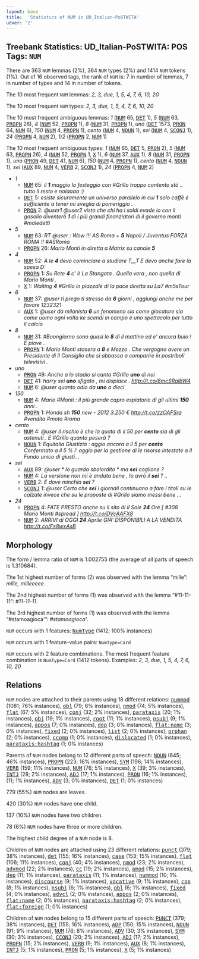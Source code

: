 ```yaml
---
layout: base
title:  'Statistics of NUM in UD_Italian-PoSTWITA'
udver: '2'
---
```


## Treebank Statistics: UD_Italian-PoSTWITA: POS Tags: `NUM`

There are 363 `NUM` lemmas (2%), 364 `NUM` types (2%) and 1414 `NUM` tokens (1%).
Out of 16 observed tags, the rank of `NUM` is: 7 in number of lemmas, 7 in number of types and 14 in number of tokens.

The 10 most frequent `NUM` lemmas: <em>2, 3, due, 1, 5, 4, 7, 6, 10, 20</em>

The 10 most frequent `NUM` types:  <em>2, 3, due, 1, 5, 4, 7, 6, 10, 20</em>

The 10 most frequent ambiguous lemmas: <em>1</em> (<tt><a href="it_postwita-pos-NUM.html">NUM</a></tt> 65, <tt><a href="it_postwita-pos-DET.html">DET</a></tt> 1), <em>5</em> (<tt><a href="it_postwita-pos-NUM.html">NUM</a></tt> 63, <tt><a href="it_postwita-pos-PROPN.html">PROPN</a></tt> 26), <em>4</em> (<tt><a href="it_postwita-pos-NUM.html">NUM</a></tt> 52, <tt><a href="it_postwita-pos-PROPN.html">PROPN</a></tt> 1), <em>8</em> (<tt><a href="it_postwita-pos-NUM.html">NUM</a></tt> 31, <tt><a href="it_postwita-pos-PROPN.html">PROPN</a></tt> 1), <em>uno</em> (<tt><a href="it_postwita-pos-DET.html">DET</a></tt> 1573, <tt><a href="it_postwita-pos-PRON.html">PRON</a></tt> 64, <tt><a href="it_postwita-pos-NUM.html">NUM</a></tt> 6), <em>150</em> (<tt><a href="it_postwita-pos-NUM.html">NUM</a></tt> 4, <tt><a href="it_postwita-pos-PROPN.html">PROPN</a></tt> 1), <em>cento</em> (<tt><a href="it_postwita-pos-NUM.html">NUM</a></tt> 4, <tt><a href="it_postwita-pos-NOUN.html">NOUN</a></tt> 1), <em>sei</em> (<tt><a href="it_postwita-pos-NUM.html">NUM</a></tt> 4, <tt><a href="it_postwita-pos-SCONJ.html">SCONJ</a></tt> 1), <em>24</em> (<tt><a href="it_postwita-pos-PROPN.html">PROPN</a></tt> 4, <tt><a href="it_postwita-pos-NUM.html">NUM</a></tt> 2), <em>1/2</em> (<tt><a href="it_postwita-pos-PROPN.html">PROPN</a></tt> 2, <tt><a href="it_postwita-pos-NUM.html">NUM</a></tt> 1)

The 10 most frequent ambiguous types:  <em>1</em> (<tt><a href="it_postwita-pos-NUM.html">NUM</a></tt> 65, <tt><a href="it_postwita-pos-DET.html">DET</a></tt> 5, <tt><a href="it_postwita-pos-PRON.html">PRON</a></tt> 2), <em>5</em> (<tt><a href="it_postwita-pos-NUM.html">NUM</a></tt> 63, <tt><a href="it_postwita-pos-PROPN.html">PROPN</a></tt> 26), <em>4</em> (<tt><a href="it_postwita-pos-NUM.html">NUM</a></tt> 52, <tt><a href="it_postwita-pos-PROPN.html">PROPN</a></tt> 1, <tt><a href="it_postwita-pos-X.html">X</a></tt> 1), <em>6</em> (<tt><a href="it_postwita-pos-NUM.html">NUM</a></tt> 37, <tt><a href="it_postwita-pos-AUX.html">AUX</a></tt> 1), <em>8</em> (<tt><a href="it_postwita-pos-NUM.html">NUM</a></tt> 31, <tt><a href="it_postwita-pos-PROPN.html">PROPN</a></tt> 1), <em>uno</em> (<tt><a href="it_postwita-pos-PRON.html">PRON</a></tt> 49, <tt><a href="it_postwita-pos-DET.html">DET</a></tt> 41, <tt><a href="it_postwita-pos-NUM.html">NUM</a></tt> 6), <em>150</em> (<tt><a href="it_postwita-pos-NUM.html">NUM</a></tt> 4, <tt><a href="it_postwita-pos-PROPN.html">PROPN</a></tt> 1), <em>cento</em> (<tt><a href="it_postwita-pos-NUM.html">NUM</a></tt> 4, <tt><a href="it_postwita-pos-NOUN.html">NOUN</a></tt> 1), <em>sei</em> (<tt><a href="it_postwita-pos-AUX.html">AUX</a></tt> 89, <tt><a href="it_postwita-pos-NUM.html">NUM</a></tt> 4, <tt><a href="it_postwita-pos-VERB.html">VERB</a></tt> 2, <tt><a href="it_postwita-pos-SCONJ.html">SCONJ</a></tt> 1), <em>24</em> (<tt><a href="it_postwita-pos-PROPN.html">PROPN</a></tt> 4, <tt><a href="it_postwita-pos-NUM.html">NUM</a></tt> 2)


* <em>1</em>
  * <tt><a href="it_postwita-pos-NUM.html">NUM</a></tt> 65: <em>il <b>1</b> maggio lo festeggio con #Grillo troppo contento stò .. tutto il resto e noiaaaa :)</em>
  * <tt><a href="it_postwita-pos-DET.html">DET</a></tt> 5: <em>esiste sicuramente un universo parallelo in cui <b>1</b> solo caffè é sufficiente a tener mi sveglia di pomeriggio .</em>
  * <tt><a href="it_postwita-pos-PRON.html">PRON</a></tt> 2: <em>@user1 @user2 visto che chi ha i soldi evade io con il gasolio diventerò <b>1</b> di i più grandi finanziatori di il governo monti #maledetti</em>
* <em>5</em>
  * <tt><a href="it_postwita-pos-NUM.html">NUM</a></tt> 63: <em>RT @user : Wow !!! AS Roma + <b>5</b> Napoli / Juventus FORZA ROMA !! #ASRoma</em>
  * <tt><a href="it_postwita-pos-PROPN.html">PROPN</a></tt> 26: <em>Mario Monti in diretta a Matrix su canale <b>5</b></em>
* <em>4</em>
  * <tt><a href="it_postwita-pos-NUM.html">NUM</a></tt> 52: <em>A le <b>4</b> devo cominciare a studiare T__T E devo anche fare la spesa D:</em>
  * <tt><a href="it_postwita-pos-PROPN.html">PROPN</a></tt> 1: <em>Su Rete <b>4</b> c' è La Stangata . Quella vera , non quella di Mario Monti .</em>
  * <tt><a href="it_postwita-pos-X.html">X</a></tt> 1: <em>Waiting <b>4</b> #Grillo in piazzale di la pace diretta su La7 #m5sTour</em>
* <em>6</em>
  * <tt><a href="it_postwita-pos-NUM.html">NUM</a></tt> 37: <em>@user ti prego ti stresso da <b>6</b> giorni , aggiungi anche me per favore 1232321</em>
  * <tt><a href="it_postwita-pos-AUX.html">AUX</a></tt> 1: <em>@user da milanista <b>6</b> un fenomeno sia come giocatore sia come uomo ogni volta ke scendi in campo è uno spettacolo per tutto il calcio</em>
* <em>8</em>
  * <tt><a href="it_postwita-pos-NUM.html">NUM</a></tt> 31: <em>#Buongiorno sono quasi le <b>8</b> di il mattino ed e' ancora buio ! E piove .</em>
  * <tt><a href="it_postwita-pos-PROPN.html">PROPN</a></tt> 1: <em>Mario Monti stasera a <b>8</b> e Mezzo . Che vergogna avere un Presidente di il Consiglio che si abbassa a comparire in postriboli televisivi .</em>
* <em>uno</em>
  * <tt><a href="it_postwita-pos-PRON.html">PRON</a></tt> 49: <em>Anche a lo stadio si canta #Grillo <b>uno</b> di noi</em>
  * <tt><a href="it_postwita-pos-DET.html">DET</a></tt> 41: <em>harry sei <b>uno</b> sfigato , mi dispiace . http://t.co/8mcSRalbW4</em>
  * <tt><a href="it_postwita-pos-NUM.html">NUM</a></tt> 6: <em>@user quanto odio da <b>uno</b> a dieci</em>
* <em>150</em>
  * <tt><a href="it_postwita-pos-NUM.html">NUM</a></tt> 4: <em>Mario #Monti : il più grande capro espiatorio di gli ultimi <b>150</b> anni .</em>
  * <tt><a href="it_postwita-pos-PROPN.html">PROPN</a></tt> 1: <em>Honda sh <b>150</b> new - 2012 3.250 € http://t.co/zzOAFSra #vendita #moto #roma</em>
* <em>cento</em>
  * <tt><a href="it_postwita-pos-NUM.html">NUM</a></tt> 4: <em>@user Il rischio è che la quota di il 50 per <b>cento</b> sia di gli astenuti . E #Grillo quanto peserà ?</em>
  * <tt><a href="it_postwita-pos-NOUN.html">NOUN</a></tt> 1: <em>Equitalia Giustizia : aggio ancora a il 5 per <b>cento</b> Confermato a il 5 % l' aggio per la gestione di le risorse intestate a il Fondo unico di giusti…</em>
* <em>sei</em>
  * <tt><a href="it_postwita-pos-AUX.html">AUX</a></tt> 89: <em>@user * lo guarda sbalordito * ma <b>sei</b> coglione ?</em>
  * <tt><a href="it_postwita-pos-NUM.html">NUM</a></tt> 4: <em>La versione non mi è andata bene , lo avrò il <b>sei</b> ? ..</em>
  * <tt><a href="it_postwita-pos-VERB.html">VERB</a></tt> 2: <em>E dove minchia <b>sei</b> ?</em>
  * <tt><a href="it_postwita-pos-SCONJ.html">SCONJ</a></tt> 1: <em>@user Certo che <b>sei</b> i giornali continuano a fare i titoli su le calzate invece che su le proposte di #Grillo siamo messi bene ...</em>
* <em>24</em>
  * <tt><a href="it_postwita-pos-PROPN.html">PROPN</a></tt> 4: <em>FATE PRESTO anche su il sito di il Sole <b>24</b> Ore [ #308 Mario Monti #spread ] http://t.co/DVcAAFX8</em>
  * <tt><a href="it_postwita-pos-NUM.html">NUM</a></tt> 2: <em>ARRIVI di OGGI <b>24</b> Aprile GIA' DISPONIBILI A LA VENDITA http://t.co/Fs8wxAsB</em>

## Morphology

The form / lemma ratio of `NUM` is 1.002755 (the average of all parts of speech is 1.310684).

The 1st highest number of forms (2) was observed with the lemma “mille”: <em>mille, milleeeee</em>.

The 2nd highest number of forms (1) was observed with the lemma “#11-11-11”: <em>#11-11-11</em>.

The 3rd highest number of forms (1) was observed with the lemma “#stamoagioca'”: <em>#stamoagioca'</em>.

`NUM` occurs with 1 features: <tt><a href="it_postwita-feat-NumType.html">NumType</a></tt> (1412; 100% instances)

`NUM` occurs with 1 feature-value pairs: `NumType=Card`

`NUM` occurs with 2 feature combinations.
The most frequent feature combination is `NumType=Card` (1412 tokens).
Examples: <em>2, 3, due, 1, 5, 4, 7, 6, 10, 20</em>


## Relations

`NUM` nodes are attached to their parents using 18 different relations: <tt><a href="it_postwita-dep-nummod.html">nummod</a></tt> (1081; 76% instances), <tt><a href="it_postwita-dep-obl.html">obl</a></tt> (79; 6% instances), <tt><a href="it_postwita-dep-nmod.html">nmod</a></tt> (74; 5% instances), <tt><a href="it_postwita-dep-flat.html">flat</a></tt> (67; 5% instances), <tt><a href="it_postwita-dep-conj.html">conj</a></tt> (32; 2% instances), <tt><a href="it_postwita-dep-parataxis.html">parataxis</a></tt> (20; 1% instances), <tt><a href="it_postwita-dep-obj.html">obj</a></tt> (19; 1% instances), <tt><a href="it_postwita-dep-root.html">root</a></tt> (11; 1% instances), <tt><a href="it_postwita-dep-nsubj.html">nsubj</a></tt> (9; 1% instances), <tt><a href="it_postwita-dep-appos.html">appos</a></tt> (7; 0% instances), <tt><a href="it_postwita-dep-dep.html">dep</a></tt> (3; 0% instances), <tt><a href="it_postwita-dep-flat-name.html">flat:name</a></tt> (3; 0% instances), <tt><a href="it_postwita-dep-fixed.html">fixed</a></tt> (2; 0% instances), <tt><a href="it_postwita-dep-list.html">list</a></tt> (2; 0% instances), <tt><a href="it_postwita-dep-orphan.html">orphan</a></tt> (2; 0% instances), <tt><a href="it_postwita-dep-ccomp.html">ccomp</a></tt> (1; 0% instances), <tt><a href="it_postwita-dep-dislocated.html">dislocated</a></tt> (1; 0% instances), <tt><a href="it_postwita-dep-parataxis-hashtag.html">parataxis:hashtag</a></tt> (1; 0% instances)

Parents of `NUM` nodes belong to 12 different parts of speech: <tt><a href="it_postwita-pos-NOUN.html">NOUN</a></tt> (645; 46% instances), <tt><a href="it_postwita-pos-PROPN.html">PROPN</a></tt> (223; 16% instances), <tt><a href="it_postwita-pos-SYM.html">SYM</a></tt> (196; 14% instances), <tt><a href="it_postwita-pos-VERB.html">VERB</a></tt> (159; 11% instances), <tt><a href="it_postwita-pos-NUM.html">NUM</a></tt> (76; 5% instances), <tt><a href="it_postwita-pos-X.html">X</a></tt> (39; 3% instances), <tt><a href="it_postwita-pos-INTJ.html">INTJ</a></tt> (28; 2% instances), <tt><a href="it_postwita-pos-ADJ.html">ADJ</a></tt> (17; 1% instances), <tt><a href="it_postwita-pos-PRON.html">PRON</a></tt> (16; 1% instances),  (11; 1% instances), <tt><a href="it_postwita-pos-ADV.html">ADV</a></tt> (3; 0% instances), <tt><a href="it_postwita-pos-DET.html">DET</a></tt> (1; 0% instances)

779 (55%) `NUM` nodes are leaves.

420 (30%) `NUM` nodes have one child.

137 (10%) `NUM` nodes have two children.

78 (6%) `NUM` nodes have three or more children.

The highest child degree of a `NUM` node is 8.

Children of `NUM` nodes are attached using 23 different relations: <tt><a href="it_postwita-dep-punct.html">punct</a></tt> (379; 38% instances), <tt><a href="it_postwita-dep-det.html">det</a></tt> (155; 16% instances), <tt><a href="it_postwita-dep-case.html">case</a></tt> (153; 15% instances), <tt><a href="it_postwita-dep-flat.html">flat</a></tt> (106; 11% instances), <tt><a href="it_postwita-dep-conj.html">conj</a></tt> (40; 4% instances), <tt><a href="it_postwita-dep-nmod.html">nmod</a></tt> (23; 2% instances), <tt><a href="it_postwita-dep-advmod.html">advmod</a></tt> (22; 2% instances), <tt><a href="it_postwita-dep-cc.html">cc</a></tt> (19; 2% instances), <tt><a href="it_postwita-dep-amod.html">amod</a></tt> (15; 2% instances), <tt><a href="it_postwita-dep-dep.html">dep</a></tt> (11; 1% instances), <tt><a href="it_postwita-dep-parataxis.html">parataxis</a></tt> (11; 1% instances), <tt><a href="it_postwita-dep-nummod.html">nummod</a></tt> (10; 1% instances), <tt><a href="it_postwita-dep-discourse.html">discourse</a></tt> (9; 1% instances), <tt><a href="it_postwita-dep-vocative.html">vocative</a></tt> (9; 1% instances), <tt><a href="it_postwita-dep-cop.html">cop</a></tt> (8; 1% instances), <tt><a href="it_postwita-dep-nsubj.html">nsubj</a></tt> (6; 1% instances), <tt><a href="it_postwita-dep-obl.html">obl</a></tt> (6; 1% instances), <tt><a href="it_postwita-dep-fixed.html">fixed</a></tt> (4; 0% instances), <tt><a href="it_postwita-dep-advcl.html">advcl</a></tt> (2; 0% instances), <tt><a href="it_postwita-dep-appos.html">appos</a></tt> (2; 0% instances), <tt><a href="it_postwita-dep-flat-name.html">flat:name</a></tt> (2; 0% instances), <tt><a href="it_postwita-dep-parataxis-hashtag.html">parataxis:hashtag</a></tt> (2; 0% instances), <tt><a href="it_postwita-dep-flat-foreign.html">flat:foreign</a></tt> (1; 0% instances)

Children of `NUM` nodes belong to 15 different parts of speech: <tt><a href="it_postwita-pos-PUNCT.html">PUNCT</a></tt> (379; 38% instances), <tt><a href="it_postwita-pos-DET.html">DET</a></tt> (155; 16% instances), <tt><a href="it_postwita-pos-ADP.html">ADP</a></tt> (150; 15% instances), <tt><a href="it_postwita-pos-NOUN.html">NOUN</a></tt> (91; 9% instances), <tt><a href="it_postwita-pos-NUM.html">NUM</a></tt> (76; 8% instances), <tt><a href="it_postwita-pos-ADV.html">ADV</a></tt> (30; 3% instances), <tt><a href="it_postwita-pos-SYM.html">SYM</a></tt> (30; 3% instances), <tt><a href="it_postwita-pos-CCONJ.html">CCONJ</a></tt> (20; 2% instances), <tt><a href="it_postwita-pos-ADJ.html">ADJ</a></tt> (17; 2% instances), <tt><a href="it_postwita-pos-PROPN.html">PROPN</a></tt> (15; 2% instances), <tt><a href="it_postwita-pos-VERB.html">VERB</a></tt> (9; 1% instances), <tt><a href="it_postwita-pos-AUX.html">AUX</a></tt> (8; 1% instances), <tt><a href="it_postwita-pos-INTJ.html">INTJ</a></tt> (5; 1% instances), <tt><a href="it_postwita-pos-PRON.html">PRON</a></tt> (5; 1% instances), <tt><a href="it_postwita-pos-X.html">X</a></tt> (5; 1% instances)

